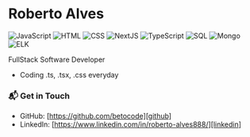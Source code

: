 # Roberto Alves

![JavaScript](https://img.shields.io/badge/JavaScript-Expert-green)
![HTML](https://img.shields.io/badge/HTML-Expert-green)
![CSS](https://img.shields.io/badge/CSS-Expert-green)
![NextJS](https://img.shields.io/badge/Next_JS-Expert-green)
![TypeScript](https://img.shields.io/badge/TypeScript-Expert-green)
![SQL](https://img.shields.io/badge/SQL-Expert-green)
![Mongo](https://img.shields.io/badge/Mongo-Intermediate-yellow)
![ELK](https://img.shields.io/badge/ELK-Intermediate-yellow)


FullStack Software Developer  

* Coding  .ts, .tsx, .css everyday

### 📬 Get in Touch


- GitHub: [https://github.com/betocode][github]
- LinkedIn: [https://www.linkedin.com/in/roberto-alves888/][linkedin]




